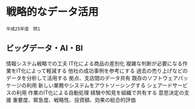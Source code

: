 # 戦略的なデータ活用
	平成25年度　問1
## ビッグデータ・AI・BI

情報システム戦略での工夫
	IT化による商品の差別化
	複雑な判断が必要になる作業をIT化によって軽減する
	他社の成功事例を参考にする
	過去の売り上げなどのデータを分析して活用する
	拠点、支店間のデータ共有
	既存のソフトウェアパッケージの利用
	新しい業務やシステムをアウトソーシングする
	シェアードサービスの利用
	作業のIT化による自動処理
	経験や知見を組織で共有する
	意思決定の支援
	重要度、緊急度、戦略性、投資額、効果の総合的評価